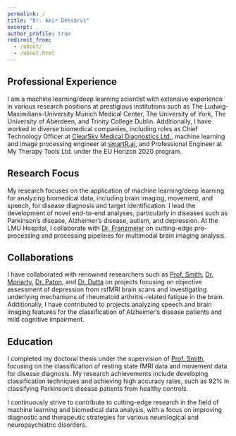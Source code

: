 ```yaml
---
permalink: /
title: "Dr. Amir Dehsarvi"
excerpt: 
author_profile: true
redirect_from: 
  - /about/
  - /about.html
---
```


## Professional Experience

I am a machine learning/deep learning scientist with extensive experience in various research positions at prestigious institutions such as The Ludwig-Maximilians-University Munich Medical Center, The University of York, The University of Aberdeen, and Trinity College Dublin. Additionally, I have worked in diverse biomedical companies, including roles as Chief Technology Officer at [ClearSky Medical Diagnostics Ltd.](https://www.clearskymd.com), machine learning and image processing engineer at [smartR.ai](https://smartr.ai), and Professional Engineer at My Therapy Tools Ltd. under the EU Horizon 2020 program.

## Research Focus

My research focuses on the application of machine learning/deep learning for analyzing biomedical data, including brain imaging, movement, and speech, for disease diagnosis and target identification. I lead the development of novel end-to-end analyses, particularly in diseases such as Parkinson’s disease, Alzheimer’s disease, autism, and depression. At the LMU Hospital, I collaborate with [Dr. Franzmeier](https://www.isd-research.de/our-labs/franzmeier-lab/c2a419aceaa4aab7) on cutting-edge pre-processing and processing pipelines for multimodal brain imaging analysis.

## Collaborations

I have collaborated with renowned researchers such as [Prof. Smith](https://www.york.ac.uk/physics-engineering-technology/people/stephen_smith/), [Dr. Moriarty](https://www.york.ac.uk/healthsciences/our-staff/andrew-moriarty/), [Dr. Paton](https://www.york.ac.uk/healthsciences/our-staff/lewis-paton/), and [Dr. Dutta](https://personalpages.manchester.ac.uk/staff/arpan.dutta/) on projects focusing on objective assessment of depression from rsfMRI brain scans and investigating underlying mechanisms of rheumatoid arthritis-related fatigue in the brain. Additionally, I have contributed to projects analyzing speech and brain imaging features for the classification of Alzheimer’s disease patients and mild cognitive impairment.

## Education

I completed my doctoral thesis under the supervision of [Prof. Smith](https://www.york.ac.uk/physics-engineering-technology/people/stephen_smith/), focusing on the classification of resting state fMRI data and movement data for disease diagnosis. My research achievements include developing classification techniques and achieving high accuracy rates, such as 92% in classifying Parkinson’s disease patients from healthy controls.

I continuously strive to contribute to cutting-edge research in the field of machine learning and biomedical data analysis, with a focus on improving diagnostic and therapeutic strategies for various neurological and neuropsychiatric disorders.
